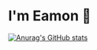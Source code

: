 # I'm Eamon 👋

[![Anurag's GitHub stats](https://github-readme-stats.vercel.app/api?username=clonerclo&show_icons=true)](https://github.com/anuraghazra/github-readme-stats)
